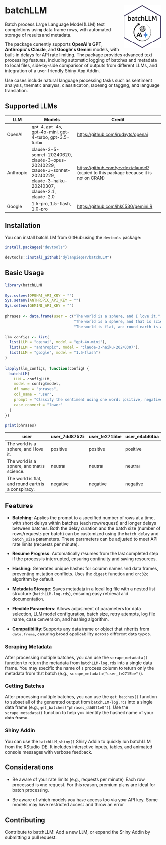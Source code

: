 # batchLLM <img src="inst/batchGPT_hexLogo.png" width="120" align="right"/>

Batch process Large Language Model (LLM) text completions using data frame rows, with automated storage of results and metadata.

The package currently supports **OpenAI's GPT**, **Anthropic's Claude**, and **Google's Gemini** models, with built-in delays for API rate limiting. The package provides advanced text processing features, including automatic logging of batches and metadata to local files, side-by-side comparison of outputs from different LLMs, and integration of a user-friendly Shiny App Addin.

Use cases include natural language processing tasks such as sentiment analysis, thematic analysis, classification, labeling or tagging, and language translation.

## Supported LLMs

| LLM       | Models                                                                                                                        | Credit                                                                                  |
|------------------------|------------------------|------------------------|
| OpenAI    | gpt-4, gpt-4o, gpt-4o-mini, gpt-4-turbo, gpt-3.5-turbo                                                                        | <https://github.com/irudnyts/openai>                                                    |
| Anthropic | claude-3-5-sonnet-20240620, claude-3-opus-20240229, claude-3-sonnet-20240229, claude-3-haiku-20240307, claude-2.1, claude-2.0 | <https://github.com/yrvelez/claudeR> (copied to this package because it is not on CRAN) |
| Google    | 1.5-pro, 1.5-flash, 1.0-pro                                                                                                   | <https://github.com/jhk0530/gemini.R>                                                   |

## Installation

You can install batchLLM from GitHub using the `devtools` package:

``` r
install.packages("devtools")

devtools::install_github("dylanpieper/batchLLM")
```

## Basic Usage

``` r
library(batchLLM)

Sys.setenv(OPENAI_API_KEY = "")
Sys.setenv(ANTHROPIC_API_KEY = "")
Sys.setenv(GEMINI_API_KEY = "")

phrases <- data.frame(user = c("The world is a sphere, and I love it.", 
                               "The world is a sphere, and that is science.", 
                               "The world is flat, and round earth is a conspiracy."))

llm_configs <- list(
  list(LLM = "openai", model = "gpt-4o-mini"),
  list(LLM = "anthropic", model = "claude-3-haiku-20240307"),
  list(LLM = "google", model = "1.5-flash")
)

lapply(llm_configs, function(config) {
  batchLLM(
    LLM = config$LLM,
    model = config$model,
    df_name = "phrases",
    col_name = "user",
    prompt = "Classify the sentiment using one word: positive, negative, or neutral",
    case_convert = "lower"
  )
})

print(phrases)
```

| user                                                | user_7dd87525 | user_fe2715be | user_e4cb64ba |
|-------------------|------------------|------------------|------------------|
| The world is a sphere, and I love it.               | positive      | positive      | positive      |
| The world is a sphere, and that is science.         | neutral       | neutral       | neutral       |
| The world is flat, and round earth is a conspiracy. | negative      | negative      | negative      |

## **Features**

-   **Batching**: Applies the prompt to a specified number of rows at a time, with short delays within batches (each row/request) and longer delays between batches. Both the delay duration and the batch size (number of rows/requests per batch) can be customized using the `batch_delay` and `batch_size` parameters. These parameters can be adjusted to meet API rate limits (requests per minute).

-   **Resume Progress**: Automatically resumes from the last completed step if the process is interrupted, ensuring continuity and saving resources.

-   **Hashing**: Generates unique hashes for column names and data frames, preventing mutation conflicts. Uses the `digest` function and `crc32c` algorithm by default.

-   **Metadata Storage**: Saves metadata in a local log file with a nested list structure (`batchLLM-log.rds`), ensuring easy retrieval and documentation.

-   **Flexible Parameters**: Allows adjustment of parameters for data selection, LLM model configuration, batch size, retry attempts, log file name, case conversion, and hashing algorithm.

-   **Compatibility**: Supports any data frame or object that inherits from `data.frame`, ensuring broad applicability across different data types.

### Scraping Metadata

After processing multiple batches, you can use the `scrape_metadata()` function to return the metadata from `batchLLM-log.rds` into a single data frame. You may specific the name of a process column to return only the metadata from that batch (e.g., `scrape_metadata("user_fe2715be")`).

### Getting Batches

After processing multiple batches, you can use the `get_batches()` function to subset all of the generated output from `batchLLM-log.rds` into a single data frame (e.g., `get_batches("phrases_ddd071e0")`). Use the `scrape_metadata()` function to help you identify the hashed name of your data frame.

### Shiny Addin

You can use the `batchLLM_shiny()` Shiny Addin to quickly run batchLLM from the RStudio IDE. It includes interactive inputs, tables, and animated console messages with verbose feedback.

## Considerations

-   Be aware of your rate limits (e.g., requests per minute). Each row processed is one request. For this reason, premium plans are ideal for batch processing.

-   Be aware of which models you have access too via your API key. Some models may have restricted access and throw an error.

## Contributing

Contribute to batchLLM! Add a new LLM, or expand the Shiny Addin by submitting a pull request.
